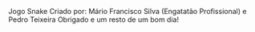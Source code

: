 Jogo Snake
Criado por: Mário Francisco Silva (Engatatão Profissional) e Pedro Teixeira
Obrigado e um resto de um bom dia!

